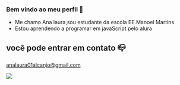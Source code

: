 ### Bem vindo ao meu perfil 🥰
- Me chamo Ana laura,sou estudante da escola EE.Manoel Martins
- Estou aprendendo a programar em javaScript pelo alura

## você pode entrar em contato 📪
analaura01alcanjo@gmail.com


![](https://media1.tenor.com/m/a8qMFvt-p6kAAAAC/sailor-moon-anime.gif)
